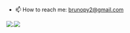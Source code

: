 
- 📫 How to reach me: brunopy2@gmail.com

<a href="https://github.com/breney">
  <img align="center" src="https://github-readme-stats.vercel.app/api?username=breney&show_icons=true&include_all_commits=true&line_height=20&theme=buefy" />
</a>
<a href="https://github.com/breney">
  <img align="center" src="https://github-readme-stats.vercel.app/api/top-langs/?username=breney&layout=compact&theme=buefy" />
</a>




